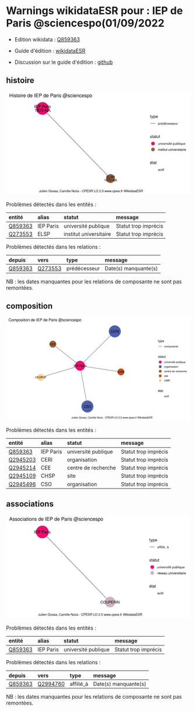 Warnings wikidataESR pour : IEP de Paris @sciencespo(01/09/2022
================

- Edition wikidata : [Q859363](https://www.wikidata.org/wiki/Q859363)
- Guide d'édition : [wikidataESR](https://github.com/cpesr/wikidataESR/)

- Discussion sur le guide d'édition : [github](https://github.com/cpesr/wikidataESR/issues)



## histoire 

![Graphique non généré](Q859363-histoire.png) 

Problèmes détectés dans les entités :

|entité                                           |alias     |statut                 |message              |
|:------------------------------------------------|:---------|:----------------------|:--------------------|
|[Q859363](https://www.wikidata.org/wiki/Q859363) |IEP Paris |université publique    |Statut trop imprécis |
|[Q273553](https://www.wikidata.org/wiki/Q273553) |ELSP      |institut universitaire |Statut trop imprécis |

Problèmes détectés dans les relations :

|depuis                                           |vers                                             |type         |message              |
|:------------------------------------------------|:------------------------------------------------|:------------|:--------------------|
|[Q859363](https://www.wikidata.org/wiki/Q859363) |[Q273553](https://www.wikidata.org/wiki/Q273553) |prédécesseur |Date(s) manquante(s) |

NB : les dates manquantes pour les relations de composante ne sont pas remontées. 



## composition 

![Graphique non généré](Q859363-composition.png) 

Problèmes détectés dans les entités :

|entité                                             |alias     |statut              |message              |
|:--------------------------------------------------|:---------|:-------------------|:--------------------|
|[Q859363](https://www.wikidata.org/wiki/Q859363)   |IEP Paris |université publique |Statut trop imprécis |
|[Q2945203](https://www.wikidata.org/wiki/Q2945203) |CERI      |organisation        |Statut trop imprécis |
|[Q2945214](https://www.wikidata.org/wiki/Q2945214) |CEE       |centre de recherche |Statut trop imprécis |
|[Q2945109](https://www.wikidata.org/wiki/Q2945109) |CHSP      |site                |Statut trop imprécis |
|[Q2945496](https://www.wikidata.org/wiki/Q2945496) |CSO       |organisation        |Statut trop imprécis |

 



## associations 

![Graphique non généré](Q859363-associations.png) 

Problèmes détectés dans les entités :

|entité                                           |alias     |statut              |message              |
|:------------------------------------------------|:---------|:-------------------|:--------------------|
|[Q859363](https://www.wikidata.org/wiki/Q859363) |IEP Paris |université publique |Statut trop imprécis |

Problèmes détectés dans les relations :

|depuis                                           |vers                                               |type      |message              |
|:------------------------------------------------|:--------------------------------------------------|:---------|:--------------------|
|[Q859363](https://www.wikidata.org/wiki/Q859363) |[Q2994760](https://www.wikidata.org/wiki/Q2994760) |affilié_à |Date(s) manquante(s) |

NB : les dates manquantes pour les relations de composante ne sont pas remontées. 

